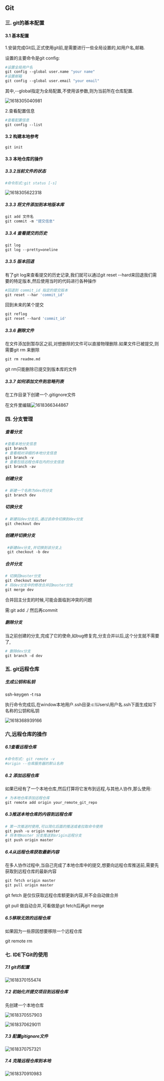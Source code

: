## Git

### 三.  git的基本配置

#### 3.1 基本配置

1.安装完成Git后,正式使用git前,是需要进行一些全局设置的,如用户名,邮箱.

设置的主要命令是git config:

```makefile
#设置全局用户名
git config --global user.name "your name"
#设置邮箱
git config --global user.email "your email"
```

其中,--global指定为全局配置,不使用该参数,则为当前所在仓库配置.

![1618305040981](git的基本命令.assets/\1618305040981.png)



2.查看配置信息

```makefile
#查看配置信息
git config --list
```

#### 3.2 构建本地参考

```makefile
git init
```

#### 3.3 本地仓库的操作

##### 3.3.2当前文件的状态

```makefile
#命令形式:git status [-s]
```

![1618305622318](git的基本命令.assets/\1618305622318.png)

##### 3.3.3 将文件添加到本地版本库

```makefile
git add 文件名
git commit -m "提交信息"
```

##### 3.3.4 查看提交的历史

```makefile
git log
git log --pretty=oneline
```

##### 3.3.5 版本回退

有了git log来查看提交的历史记录,我们就可以通过git reset --hard来回退我们需要的特定版本,然后使用当时的代码进行各种操作

```makefile
#回退到 commit_id 指定的提交版本
git reset --har 'commit_id'
```

回到未来的某个提交

```makefile
git reflog
git reset --hard 'commit_id'
```

##### 3.3.6 删除文件

在文件添加到暂存区之前,对想删除的文件可以直接物理删除.如果文件已被提交,则需要git rm 来删除

```makefile
git rm readme.md
```

git rm只能删除已提交到版本库的文件

##### 3.3.7 如何添加文件到忽略列表

在工作目录下创建一个.gitignore文件

在文件里编辑![1618366344867](git的基本命令.assets/1618366344867.png)

###  四. 分支管理

##### 查看分支

```makefile
#查看本地分支信息
git branch
# 查看相对详细的本地分支信息
git branch -v
# 查看包括远程仓库在内的分支信息
git branch -av
```

##### 创建分支

```makefile
# 新建一个名称为dev的分支
git branch dev
```

##### 切换分支

```makefile
# 新建玩dev分支后,通过该命令切换到dev分支
git checkout dev
```

##### 创建并切换分支

```makefile
 #新建dev分支,并切换到该分支上
 git checkout -b dev
```

##### 合并分支

```makefile
# 切换回master分支
git checkout master
# 将dev分支中的修改合并回master分支
git merge dev
```

合并回主分支的时候,可能会面临到冲突的问题

需:git add ./ 然后再commit

##### 删除分支

当之前创建的分支,完成了它的使命,如bug修复完,分支合并以后,这个分支就不需要了,

```makefile
# 删除dev分支
git branch -d dev
```

### 五. git远程仓库

##### 生成公钥和私钥

ssh-keygen -t rsa

执行命令完成后,在window本地用户.ssh目录:c:\Users\用户名.ssh下面生成如下名称的公钥和私钥

![1618368939166](git的基本命令.assets/1618368939166.png)

### 六,远程仓库的操作

##### 6.1查看远程仓库

```makefile
#命令形式: git remote -v
#origin --仓库服务器的默认名称
```

##### 6.2 添加远程仓库

如果已经有了一个本地仓库,然后打算将它发布到远程,与其他人协作,那么使用:

```makefile
# 为本地仓库添加远程仓库
git remote add origin your_remote_git_repo
```

##### 6.3推送本地仓库的内容到远程仓库

```makefile
# 第一次推送时使用,可以简化后面的推送或者拉取命令使用
git push -u origin master
# 将本地master 分支推送到origin远程分支
git push origin master
```

##### 6.4从远程仓库获取最新内容

在多人协作过程中,当自己完成了本地仓库中的提交,想要向远程仓库推送前,需要先获取到远程仓库的最新内容

```makefile
git fetch origin master
git pull origin master
```

git fetch 是仅仅获取远程仓库额更新内容,并不会自动做合并

git pull 做自动合并,可看做是git fetch后再git merge

##### 6.5移除无效的远程仓库

如果因为一些原因想要移除一个远程仓库

git remote rm <shortname>

### 七. IDE下Git的使用

##### 7.1 git的配置

![1618370155474](git的基本命令.assets/1618370155474.png)

##### 7.2 初始化并提交项目到远程仓库

先创建一个本地仓库

![1618370557903](git的基本命令.assets/1618370557903.png)

![1618370629011](git的基本命令.assets/1618370629011.png)

##### 7.3 配置gitignore文件

![1618370757321](git的基本命令.assets/1618370757321.png)

##### 7.4 克隆远程仓库到本地

![1618370910983](git的基本命令.assets/1618370910983.png)

